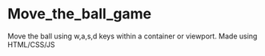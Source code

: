# Move_the_ball_game
Move the ball using w,a,s,d keys within a container or viewport. Made using HTML/CSS/JS
